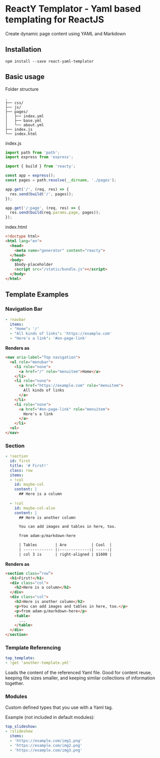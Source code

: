 # ReactY Templator - Yaml based templating for ReactJS

Create dynamic page content using YAML and Markdown

## Installation

```
npm install --save react-yaml-templator
```

## Basic usage

Folder structure

```
.
├── css/
├── js/
├── pages/
│   ├── index.yml
│   ├── base.yml
│   └── about.yml
├── index.js
└── index.html
```

index.js

```js
import path from 'path';
import express from 'express';

import { build } from 'reacty';

const app = express();
const pages = path.resolve(__dirname, './pages');

app.get('/', (req, res) => {
  res.send(build('/', pages));
});

app.get('/:page', (req, res) => {
  res.send(build(req.params.page, pages));
});
```

index.html

```html
<!doctype html>
<html lang="en">
  <head>
    <meta name="generator" content="reacty">
  </head>
  <body>
    $body-placeholder
    <script src="/static/bundle.js"></script>
  </body>
</html>
```

## Template Examples

### Navigation Bar

```yaml
- !navbar
  items:
  - "Home": '/'
  - "All kinds of links": 'https://example.com'
  - "Here's a link": '#on-page-link'
```

**Renders as**

```html
<nav aria-label="Top navigation">
  <ul role="menubar">
    <li role="none">
      <a href="/" role="menuitem">Home</a>
    </li>
    <li role="none">
      <a href="https://example.com" role="menuitem">
        All kinds of links
      </a>
    </li>
    <li role="none">
      <a href="#on-page-link" role="menuitem">
        Here's a link
      </a>
    </li>
  <ul>
</nav>
```

### Section

```yaml
- !section
  id: first
  title: '# First!'
  class: row
  items:
  - !col
    id: maybe-col
    content: |
      ## Here is a column
      
  - !col
    id: maybe-col-also
    content: |
      ## Here is another column

      You can add images and tables in here, too.

      from adam-p/markdown-here

      | Tables        | Are           | Cool  |
      | ------------- |:-------------:| -----:|
      | col 3 is      | right-aligned | $1600 |
```

**Renders as**

```html
<section class=”row”>
  <h1>First!</h1>
  <div class="col">
    <h2>Here is a column</h2>
  </div>
  <div class="col">
    <h2>Here is another column</h2>
    <p>You can add images and tables in here, too.</p>
    <p>from adam-p/markdown-here</p>
    <table>
      ...
    </table>
  </div>
</section>
```

### Template Referencing

```yaml
top_template:
- !get 'another-template.yml'
```

Loads the content of the referenced Yaml file. Good for content reuse, keeping file sizes smaller, and keeping similar collections of information together.

### Modules

Custom defined types that you use with a Yaml tag.

Example (not included in default modules):

```yaml
top_slideshow:
- !slideshow
  items:
  - 'https://example.com/img1.png'
  - 'https://example.com/img2.png'
  - 'https://example.com/img3.png'
```